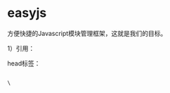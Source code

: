 easyjs
======

方便快捷的Javascript模块管理框架，这就是我们的目标。


1）引用：

head标签：

<code>
\<script src="./libs/easyjs.0.0.1.js" id="root" data-config="./config.js" data-main="./app.js"\>\</script\>
</code>

属性：

src: 框架地址，目录只认libs
id: 只读
data-config: 配置文件地址
data-main: 主文件地址

2）书写：

代码：

define(function(require, exports, module) {
	\nrequire("a");
	\nvar b = require("f");
	\nmodule.use("http://js.ku6cdn.com/comm/my/libs/jquery.1.9.1.js", function(){
		\nconsole.log(jQuery);
	\n});
	\nmodule.use("./plugs/plugs.js", function(){
		\nconsole.log("plugs");
	\n});
	\nexports.aaa = "a";
\n});

解释：

require: 引入指定名称的模块，如模块提供返回接口，就会返回结果。
exports: 返回值对象。
module: easyjs主体。

单模块配置及引用方式：

module.config(配置对象);

module.use(引用模块地址, 回调函数);
